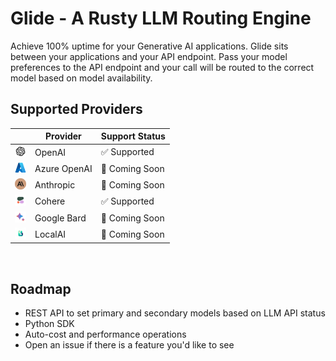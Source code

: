 # Glide - A Rusty LLM Routing Engine
Achieve 100% uptime for your Generative AI applications. Glide sits between your applications and your API endpoint. Pass your model preferences to the API endpoint and your call will be routed to the correct model based on model availability.



## Supported Providers

|| Provider  | Support Status
|---|---|---|
| <img src="docs/images/openai.png" width=18 />| OpenAI | ✅ Supported  |
| <img src="docs/images/azure.png" width=18>| Azure OpenAI | 🚧 Coming Soon  |
| <img src="docs/images/anthropic.png" width=18>| Anthropic  | 🚧 Coming Soon  |
| <img src="docs/images/cohere.png" width=18>| Cohere  | ✅ Supported |
| <img src="docs/images/bard.png" width=18>| Google Bard  | 🚧 Coming Soon  |  |
| <img src="docs/images/localai.png" width=18>| LocalAI  | 🚧 Coming Soon  |  |

<br />

## Roadmap

- REST API to set primary and secondary models based on LLM API status
- Python SDK
- Auto-cost and performance operations
- Open an issue if there is a feature you'd like to see
